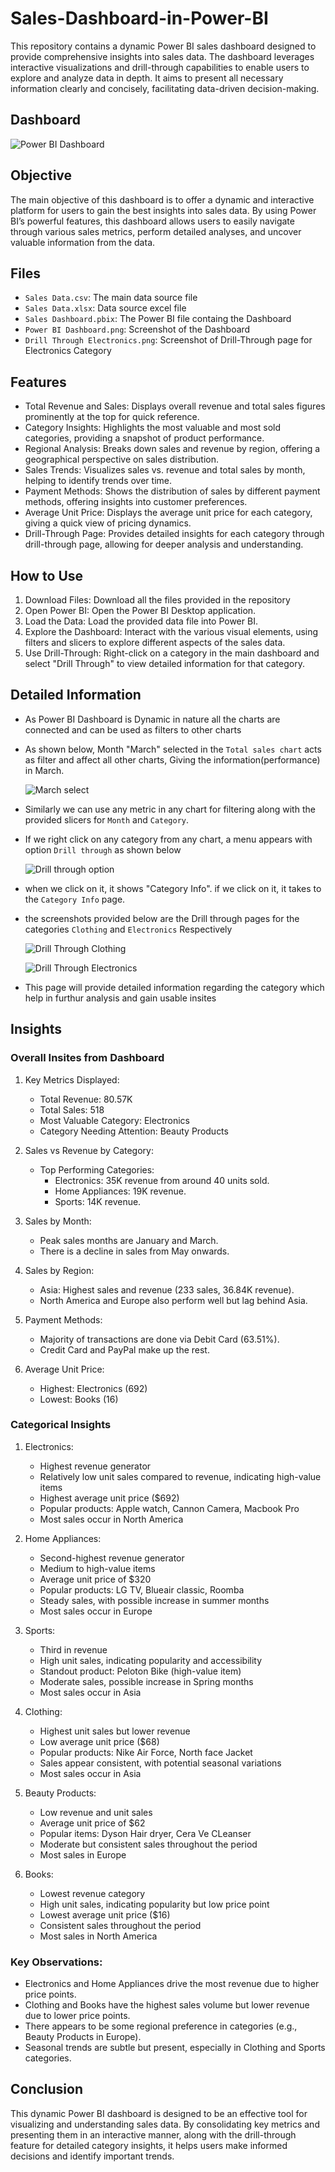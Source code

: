 # Sales-Dashboard-in-Power-BI

This repository contains a dynamic Power BI sales dashboard designed to provide comprehensive insights into sales data. The dashboard leverages interactive visualizations and drill-through capabilities to enable users to explore and analyze data in depth. It aims to present all necessary information clearly and concisely, facilitating data-driven decision-making.

## Dashboard

![Power BI Dashboard](https://github.com/boga-venu/Sales-Dashboard-in-Power-BI/assets/174999641/20308c7d-329c-49da-8486-456e504b8cbe)


## Objective

The main objective of this dashboard is to offer a dynamic and interactive platform for users to gain the best insights into sales data. By using Power BI’s powerful features, this dashboard allows users to easily navigate through various sales metrics, perform detailed analyses, and uncover valuable information from the data.

## Files
- `Sales Data.csv`: The main data source file
- `Sales Data.xlsx`: Data source excel file
- `Sales Dashboard.pbix`: The Power BI file containg the Dashboard
- `Power BI Dashboard.png`: Screenshot of the Dashboard
- `Drill Through Electronics.png`: Screenshot of Drill-Through page for Electronics Category

## Features
- Total Revenue and Sales: Displays overall revenue and total sales figures prominently at the top for quick reference.
- Category Insights: Highlights the most valuable and most sold categories, providing a snapshot of product performance.
- Regional Analysis: Breaks down sales and revenue by region, offering a geographical perspective on sales distribution.
- Sales Trends: Visualizes sales vs. revenue and total sales by month, helping to identify trends over time.
- Payment Methods: Shows the distribution of sales by different payment methods, offering insights into customer preferences.
- Average Unit Price: Displays the average unit price for each category, giving a quick view of pricing dynamics.
- Drill-Through Page: Provides detailed insights for each category through drill-through page, allowing for deeper analysis and understanding.

## How to Use
1. Download Files: Download all the files provided in the repository
2. Open Power BI: Open the Power BI Desktop application.
3. Load the Data: Load the provided data file into Power BI.
4. Explore the Dashboard: Interact with the various visual elements, using filters and slicers to explore different aspects of the sales data.
5. Use Drill-Through: Right-click on a category in the main dashboard and select "Drill Through" to view detailed information for that category.

## Detailed Information
- As Power BI Dashboard is Dynamic in nature all the charts are connected and can be used as filters to other charts
- As shown below, Month "March" selected in the `Total sales chart` acts as filter and affect all other charts, Giving the information(performance) in March.
  
  ![March select](https://github.com/boga-venu/Sales-Dashboard-in-Power-BI/assets/174999641/c512b0d4-1f70-4991-9f97-7ddd2834c04f)
  
- Similarly we can use any metric in any chart for filtering along with the provided slicers for `Month` and `Category`.

- If we right click on any category from any chart, a menu appears with option `Drill through` as shown below

  ![Drill through option](https://github.com/boga-venu/Sales-Dashboard-in-Power-BI/assets/174999641/abede77e-3563-48e7-84b7-122146a26472)

- when we click on it, it shows "Category Info". if we click on it, it takes to the `Category Info` page.
- the screenshots provided below are the Drill through pages for the categories `Clothing` and `Electronics` Respectively

  ![Drill Through Clothing](https://github.com/boga-venu/Sales-Dashboard-in-Power-BI/assets/174999641/bb439ea0-e281-47e0-a984-023e0e9b762f)

  ![Drill Through Electronics](https://github.com/boga-venu/Sales-Dashboard-in-Power-BI/assets/174999641/e03ca675-db75-448e-a002-e958cd78738a)

- This page will provide detailed information regarding the category which help in furthur analysis and gain usable insites

## Insights

### Overall Insites from Dashboard

1. Key Metrics Displayed:

    -  Total Revenue: 80.57K
    -  Total Sales: 518
    -  Most Valuable Category: Electronics
    -  Category Needing Attention: Beauty Products

2. Sales vs Revenue by Category:

   - Top Performing Categories:
       - Electronics: 35K revenue from around 40 units sold.
       - Home Appliances: 19K revenue.
       - Sports: 14K revenue.

3. Sales by Month:

   - Peak sales months are January and March.
   - There is a decline in sales from May onwards.

4. Sales by Region:

   - Asia: Highest sales and revenue (233 sales, 36.84K revenue).
   - North America and Europe also perform well but lag behind Asia.

5. Payment Methods:

   - Majority of transactions are done via Debit Card (63.51%).
   - Credit Card and PayPal make up the rest.

6. Average Unit Price:

   - Highest: Electronics (692)
   - Lowest: Books (16)
  
### Categorical Insights

1. Electronics:

    - Highest revenue generator
    - Relatively low unit sales compared to revenue, indicating high-value items
    - Highest average unit price ($692)
    - Popular products: Apple watch, Cannon Camera, Macbook Pro
    - Most sales occur in North America

2. Home Appliances:

    - Second-highest revenue generator
    - Medium to high-value items
    - Average unit price of $320
    - Popular products: LG TV, Blueair classic, Roomba
    - Steady sales, with possible increase in summer months
    - Most sales occur in Europe

3. Sports:

    - Third in revenue
    - High unit sales, indicating popularity and accessibility
    - Standout product: Peloton Bike (high-value item)
    - Moderate sales, possible increase in Spring months
    - Most sales occur in Asia

4. Clothing:

    - Highest unit sales but lower revenue
    - Low average unit price ($68)
    - Popular products: Nike Air Force, North face Jacket
    - Sales appear consistent, with potential seasonal variations
    - Most sales occur in Asia

5. Beauty Products:
   
    - Low revenue and unit sales
    - Average unit price of $62
    - Popular items: Dyson Hair dryer, Cera Ve CLeanser
    - Moderate but consistent sales throughout the period
    - Most sales in Europe

6. Books:

    - Lowest revenue category
    - High unit sales, indicating popularity but low price point
    - Lowest average unit price ($16)
    - Consistent sales throughout the period
    - Most sales in North America

### Key Observations:

  - Electronics and Home Appliances drive the most revenue due to higher price points.
  - Clothing and Books have the highest sales volume but lower revenue due to lower price points.
  - There appears to be some regional preference in categories (e.g., Beauty Products in Europe).
  - Seasonal trends are subtle but present, especially in Clothing and Sports categories.

## Conclusion

This dynamic Power BI dashboard is designed to be an effective tool for visualizing and understanding sales data. By consolidating key metrics and presenting them in an interactive manner, along with the drill-through feature for detailed category insights, it helps users make informed decisions and identify important trends.

